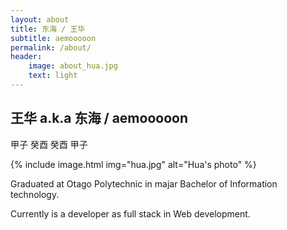 ```yaml
---
layout: about
title: 东海 / 王华
subtitle: aemooooon
permalink: /about/
header:
    image: about_hua.jpg
    text: light
---
```


## 王华 a.k.a 东海 / aemooooon

甲子 癸酉 癸酉 甲子

{% include image.html img="hua.jpg" alt="Hua's photo" %}

Graduated at Otago Polytechnic in majar Bachelor of Information technology.

Currently is a developer as full stack in Web development.
